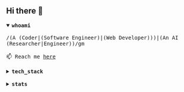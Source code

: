 ## Hi there 👋

<details open>
<summary><samp><strong>whoami</strong></samp></summary>

</br>
<samp>
/(A (Coder|(Software Engineer)|(Web Developer)))|(An AI (Researcher|Engineer))/gm
</samp>
</br></br>
<samp>
📫 Reach me <a href="https://github.com/ndtho8205/ndtho8205/issues">here</a>
</samp>
</details>

</br>

<details>
<summary><samp><strong>tech_stack</strong></samp></summary>

</br>

![OS](https://img.shields.io/badge/OS-Manjaro-success?style=for-the-badge&logo=manjaro&logoColor=white)
![Editor](https://img.shields.io/badge/Editor-Vim-success?style=for-the-badge&logo=vim&logoColor=white)
![Shell](https://img.shields.io/badge/Shell-Zsh-success?style=for-the-badge&logo=gnu-bash&logoColor=white)

![TensorFlow](https://img.shields.io/badge/-TensorFlow-16A34A?style=for-the-badge&logo=tensorflow&logoColor=white)
![Keras](https://img.shields.io/badge/-Keras-16A34A?style=for-the-badge&logo=keras&logoColor=white)
![PyTorch](https://img.shields.io/badge/-PyTorch-16A34A?style=for-the-badge&logo=pytorch&logoColor=white)

![Docker](https://img.shields.io/badge/-Docker-16A34A?style=for-the-badge&logo=docker&logoColor=white)
![Grafana](https://img.shields.io/badge/-Grafana-16A34A?style=for-the-badge&logo=grafana&logoColor=white)
![Prometheus](https://img.shields.io/badge/-Prometheus-16A34A?style=for-the-badge&logo=prometheus&logoColor=white)
![Git](https://img.shields.io/badge/-Git-16A34A?style=for-the-badge&logo=git&logoColor=white)

![HTML5](https://img.shields.io/badge/-HTML5-16A34A?style=for-the-badge&logo=html5&logoColor=white)
![CSS3](https://img.shields.io/badge/-CSS3-16A34A?style=for-the-badge&logo=css3&logoColor=white)
![Sass](https://img.shields.io/badge/-Sass-16A34A?style=for-the-badge&logo=sass&logoColor=white)
![JavaScript](https://img.shields.io/badge/-JavaScript-16A34A?style=for-the-badge&logo=javascript&logoColor=white)
![TypeScript](https://img.shields.io/badge/-TypeScript-16A34A?style=for-the-badge&logo=typescript&logoColor=white)
![Vue.js](https://img.shields.io/badge/-Vue.js-16A34A?style=for-the-badge&logo=vue.js&logoColor=white)
![React](https://img.shields.io/badge/-React-16A34A?style=for-the-badge&logo=react&logoColor=white)
![TailwindCss](https://img.shields.io/badge/-TailwindCss-16A34A?style=for-the-badge&logo=tailwind-css&logoColor=white)

![Node.js](https://img.shields.io/badge/-Node.js-16A34A?style=for-the-badge&logo=node.js&logoColor=white)

![PostgreSQL](https://img.shields.io/badge/-PostgreSQL-16A34A?style=for-the-badge&logo=postgresql&logoColor=white)
![MySQL](https://img.shields.io/badge/-MySQL-16A34A?style=for-the-badge&logo=mysql&logoColor=white)

![Python](https://img.shields.io/badge/-Python-16A34A?style=for-the-badge&logo=python&logoColor=white)
![C++](https://img.shields.io/badge/-C%2B%2B-16A34A?style=for-the-badge&logo=c%2B%2B&logoColor=white)
![Rust](https://img.shields.io/badge/-Rust-16A34A?style=for-the-badge&logo=rust&logoColor=white)
![Go](https://img.shields.io/badge/-Go-16A34A?style=for-the-badge&logo=Go&logoColor=white)
![Java](https://img.shields.io/badge/-Java-16A34A?style=for-the-badge&logo=java&logoColor=white)
![Kotlin](https://img.shields.io/badge/-Kotlin-16A34A?style=for-the-badge&logo=kotlin&logoColor=white)

</details>

</br>

<details>
<summary><samp><strong>stats</strong></samp></summary>

<p>
<img
  alt="GitHub Stats"
  align="top"
  src="https://ndtho8205-github-stats.vercel.app/api?username=ndtho8205&count_private=true&show_icons=true&custom_title=GitHub+Stats&hide_border=true&title_color=16A34A&icon_color=10B981&text_color=374151"
  />
<img
  alt="Most Used Languages"
  align="top"
  src="https://ndtho8205-github-stats.vercel.app/api/top-langs/?username=ndtho8205&langs_count=10&hide=Fortran,CMake,C&layout=compact&hide_border=true&title_color=16A34A&text_color=374151"
  />
<img
  alt="Wakatime Week Stats"
  align="top"
  src="https://ndtho8205-github-stats.vercel.app/api/wakatime?username=ndtho8205&layout=compact&hide_border=true&title_color=16A34A&text_color=374151"
  />
</p>

</details>
